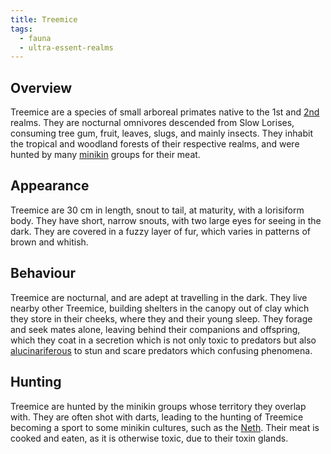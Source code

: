 ```yaml
---
title: Treemice
tags:
  - fauna
  - ultra-essent-realms
---
```

## Overview
Treemice are a species of small arboreal primates native to the 1st and [2nd](lore/2nd-realm.md) realms. They are nocturnal omnivores descended from Slow Lorises, consuming tree gum, fruit, leaves, slugs, and mainly insects. They inhabit the tropical and woodland forests of their respective realms, and were hunted by many [minikin](fauna/minikin.md) groups for their meat.
## Appearance
Treemice are 30 cm in length, snout to tail, at maturity, with a lorisiform body. They have short, narrow snouts, with two large eyes for seeing in the dark. They are covered in a fuzzy layer of fur, which varies in patterns of brown and whitish.
## Behaviour
Treemice are nocturnal, and are adept at travelling in the dark. They live nearby other Treemice, building shelters in the canopy out of clay which they store in their cheeks, where they and their young sleep. They forage and seek mates alone, leaving behind their companions and offspring, which they coat in a secretion which is not only toxic to predators but also [alucinariferous](lore/cosmology/alucinara.md) to stun and scare predators which confusing phenomena.
## Hunting
Treemice are hunted by the minikin groups whose territory they overlap with. They are often shot with darts, leading to the hunting of Treemice becoming a sport to some minikin cultures, such as the [Neth](lore/2nd-realm/nethic.md). Their meat is cooked and eaten, as it is otherwise toxic, due to their toxin glands.